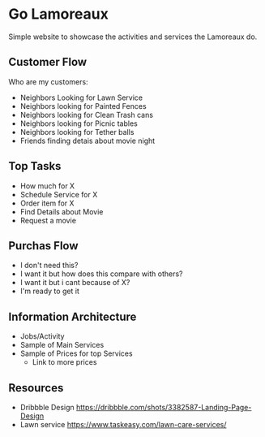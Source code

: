 # Go Lamoreaux

Simple website to showcase the activities and services the Lamoreaux do.

## Customer Flow

Who are my customers:

- Neighbors Looking for Lawn Service
- Neighbors looking for Painted Fences
- Neighbors looking for Clean Trash cans
- Neighbors looking for Picnic tables
- Neighbors looking for Tether balls
- Friends finding detais about movie night

## Top Tasks

- How much for X
- Schedule Service for X
- Order item for X
- Find Details about Movie
- Request a movie

## Purchas Flow

- I don't need this?
- I want it but how does this compare with others?
- I want it but i cant because of X?
- I'm ready to get it

## Information Architecture

- Jobs/Activity
- Sample of Main Services
- Sample of Prices for top Services
	- Link to more prices


## Resources

- Dribbble Design https://dribbble.com/shots/3382587-Landing-Page-Design
- Lawn service https://www.taskeasy.com/lawn-care-services/
